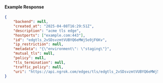 <!-- Code generated for API Clients. DO NOT EDIT. -->

#### Example Response

```json
{
	"backend": null,
	"created_at": "2025-04-08T16:29:51Z",
	"description": "acme tls edge",
	"hostports": ["example.com:443"],
	"id": "edgtls_2vSDsvzmtVUBYQ6eMWj5o9jF6Kv",
	"ip_restriction": null,
	"metadata": "{\"environment\": \"staging\"}",
	"mutual_tls": null,
	"policy": null,
	"tls_termination": null,
	"traffic_policy": null,
	"uri": "https://api.ngrok.com/edges/tls/edgtls_2vSDsvzmtVUBYQ6eMWj5o9jF6Kv"
}
```
